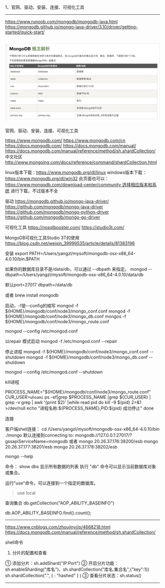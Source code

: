 1、官网、驱动、安装、连接、可视化工具



---------------------------------------------------------------------------------------------------------------------
https://www.runoob.com/mongodb/mongodb-java.html
https://mongodb.github.io/mongo-java-driver/3.10/driver/getting-started/quick-start/

![mongodb概念说明](./images/mongodb-concept.png "ReferencePicture")
---------------------------------------------------------------------------------------------------------------------
官网、驱动、安装、连接、可视化工具


https://www.mongodb.com/
https://www.mongodb.com/cn
https://docs.mongodb.com/
https://docs.mongodb.com/manual/
https://docs.mongodb.com/manual/reference/method/sh.shardCollection/
中文社区
http://www.mongoing.com/docs/reference/command/shardCollection.html


linux版本下载：https://www.mongodb.org/dl/linux
windows版本下载：https://www.mongodb.org/dl/win32
此页面也可以：https://www.mongodb.com/download-center/community 选择相应版本和系统 进行下载，不过版本不全


驱动
https://mongodb.github.io/mongo-java-driver/
https://github.com/mongodb/mongo-java-driver
https://github.com/mongodb/mongo-python-driver
https://github.com/mongodb/mongo-go-driver



可视化工具
https://nosqlbooster.com/
https://studio3t.com/

MongoDB可视化工具Studio 3T的使用
https://blog.csdn.net/weixin_39999535/article/details/81383196


安装
export PATH=/Users/yangzl/mysoft/mongodb-osx-x86_64-4.0.10/bin:$PATH

如果你的数据库目录不是/data/db，可以通过 --dbpath 来指定。
mongod --dbpath=/Users/yangzl/mysoft/mongodb-osx-x86_64-4.0.10/data/db

默认port=27017 dbpath=/data/db

或者
brew install mongodb



启动，-f是--config的缩写
mongod  -f ${HOME}/mongodb/conf/node3/mongo_conf.conf 
mongod  -f ${HOME}/mongodb/conf/node3/mongo_db.conf 
mongos  -f ${HOME}/mongodb/conf/node3/mongo_route.conf 

mongod --config /etc/mongod.conf




以repair 模式启动
mongod -f /etc/mongod.conf --repair


停止进程
mongod  -f ${HOME}/mongodb/conf/node3/mongo_conf.conf --shutdown
mongod  -f ${HOME}/mongodb/conf/node3/mongo_db.conf --shutdown

mongod --config /etc/mongod.conf --shutdown



kill进程

PROCESS_NAME="${HOME}/mongodb/conf/node3/mongo_route.conf"
CUR_USER=`whoami`
ps -ef|grep $PROCESS_NAME |grep ${CUR_USER} | grep -v grep | awk '{print $2}' |while read pid
do
        kill -9 ${pid} 2>&1 >/dev/null
        echo "进程名称:${PROCESS_NAME},PID:${pid} 成功停止"
done



连接

客户端shell连接：
cd /Users/yangzl/mysoft/mongodb-osx-x86_64-4.0.10/bin
./mongo
默认连接到connecting to: mongodb://127.0.0.1:27017/?gssapiServiceName=mongodb
或者
mongo 20.26.37.176:38200/esb
mongo 20.26.37.177:38201/esb
mongo 20.26.37.178:38202/esb


mongo --help


命令：
show dbs 显示所有数据的列表
执行 "db" 命令可以显示当前数据库对象或集合。

运行"use"命令，可以连接到一个指定的数据库。
> use local


查询集合
db.getCollection("AOP_ABILITY_BASEINFO")

db.AOP_ABILITY_BASEINFO.find().count();

---------------------------------------------------------------------------------------------------------------------

https://www.cnblogs.com/zhoujinyi/p/4668218.html
https://docs.mongodb.com/manual/reference/method/sh.shardCollection/


shell命令
1) 分片的配置和查看

① 添加分片：sh.addShard("IP:Port") 
② 开启分片功能：sh.enableSharding("库名")、sh.shardCollection("库名.集合名",{"key":1})
  sh.shardCollection("<database>.<collection>", { <shard key> : "hashed" } )
③ 查看分片状态：sh.status()










---------------------------------------------------------------------------------------------------------------------




